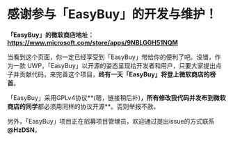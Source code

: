 # 感谢参与「EasyBuy」的开发与维护！

**「EasyBuy」的微软商店地址：https://www.microsoft.com/store/apps/9NBLGGH51NQM**

当看到这个页面，你一定已经享受到「EasyBuy」带给你的便利了吧。没错，作为一款 UWP，「EasyBuy」以开源的姿态呈现给开发者和用户，只要大家提出点子并贡献代码，来完善这个项目，**终有一天「EasyBuy」将登上微软商店的榜首**。

「EasyBuy」采用GPLv4协议**(嗯，链接稍后补)**，所有修改我代码并发布到微软商店的同学**都必须用同样的协议开源**。否则举报不赦。

另外，「EasyBuy」项目正在招募项目管理员，欢迎通过提出issue的方式联系 **@HzDSN**。
